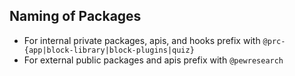 ## Naming of Packages

- For internal private packages, apis, and hooks prefix with `@prc-{app|block-library|block-plugins|quiz}`
- For external public packages and apis prefix with `@pewresearch`
